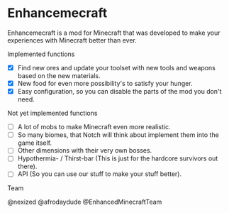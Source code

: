 Enhancemecraft
==============

Enhancemecraft is a mod for Minecraft that was developed 
to make your experiences with Minecraft better than ever.

Implemented functions

- [x] Find new ores and update your toolset with new tools and weapons based on the new materials.
- [x] New food for even more possibility's to satisfy your hunger.
- [x] Easy configuration, so you can disable the parts of the mod you don't need.

Not yet implemented functions

- [ ] A lot of mobs to make Minecraft even more realistic.
- [ ] So many biomes, that Notch will think about implement them into the game itself.
- [ ] Other dimensions with their very own bosses.
- [ ] Hypothermia- / Thirst-bar (This is just for the hardcore survivors out there).
- [ ] API (So you can use our stuff to make your stuff better).

Team

@nexized
@afrodaydude
@EnhancedMinecraftTeam

